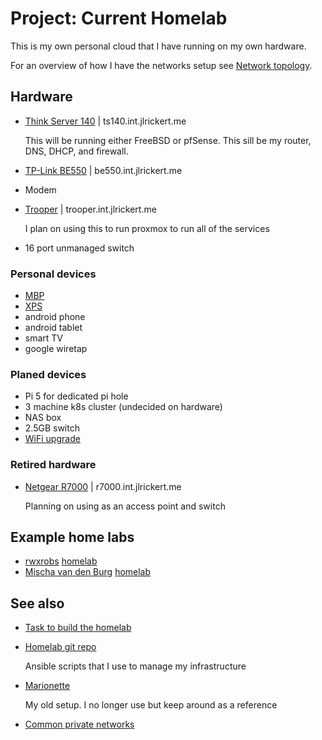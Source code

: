 # Project: Current Homelab

This is my own personal cloud that I have running on my own hardware.

For an overview of how I have the networks setup see [Network topology](../626).

## Hardware

- [Think Server 140](../563) | ts140.int.jlrickert.me

  This will be running either FreeBSD or pfSense. This sill be my router, DNS, DHCP, and firewall.

- [TP-Link BE550](../685) | be550.int.jlrickert.me
- Modem
- [Trooper](../581) | trooper.int.jlrickert.me

  I plan on using this to run proxmox to run all of the services

- 16 port unmanaged switch

### Personal devices

- [MBP](../583)
- [XPS](../564)
- android phone
- android tablet
- smart TV
- google wiretap

### Planed devices

- Pi 5 for dedicated pi hole
- 3 machine k8s cluster (undecided on hardware)
- NAS box
- 2.5GB switch
- [WiFi upgrade](..639)

### Retired hardware

- [Netgear R7000](../579) | r7000.int.jlrickert.me

  Planning on using as an access point and switch

## Example home labs

- [rwxrobs](../628) [homelab](https://app.excalidraw.com/l/6rjSvoGlOkc/1njNB1sKmj8)
- [Mischa van den Burg](../627) [homelab](https://github.com/mischavandenburg/homelab)

## See also

- [Task to build the homelab](../584)
- [Homelab git repo](https://github.com/jlrickert/homelab)

  Ansible scripts that I use to manage my infrastructure

- [Marionette](https://github.com/jlrickert/marionette)

  My old setup. I no longer use but keep around as a reference

- [Common private networks](../607)